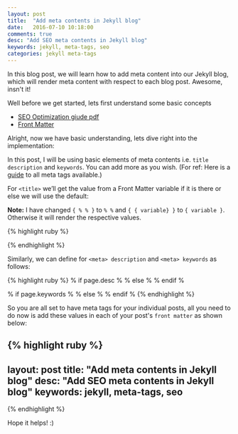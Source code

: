 ```yaml
---
layout: post
title:  "Add meta contents in Jekyll blog"
date:   2016-07-10 10:18:00
comments: true
desc: "Add SEO meta contents in Jekyll blog"
keywords: jekyll, meta-tags, seo
categories: jekyll meta-tags
---
```


In this blog post, we will learn how to add meta content into our Jekyll blog, which will render meta content with respect to each blog post. Awesome, insn't it! 

Well before we get started, lets first understand some basic concepts

* [SEO Optimization giude pdf](http://static.googleusercontent.com/media/www.google.com/en/us/webmasters/docs/search-engine-optimization-starter-guide.pdf)
* [Front Matter](https://jekyllrb.com/docs/frontmatter/)

Alright, now we have basic understanding, lets dive right into the implementation:

In this post, I will be using basic elements of meta contents i.e. `title` `description` and `keywords`. You can add more as you wish. (For ref: Here is a [guide](https://gist.github.com/kevinSuttle/1997924) to all meta tags available.)

For `<title>` we’ll get the value from a Front Matter variable if it is there or else we will use the default:

**Note:** I have changed `{ % % }` to `% %` and `{ { variable} }` to `{ variable }`. Otherwise it will render the respective values.

{% highlight ruby %}
<title>
% if page.title %
	{ page.title }
% else %
	Default Page Title
% endif %
</title>
{% endhighlight %}

Similarly, we can define for `<meta> description` and `<meta> keywords` as follows:

{% highlight ruby %}
% if page.desc %
	<meta name="description" content="{ page.desc }" />
% else %
	<meta name="description" content="I’m a Ruby on Rails developer with a passion for coding and ruby standards." />
% endif %

% if page.keywords %
	<meta name="keywords" content="{ page.keywords }" />
% else %
	<meta name="keywords" content="ruby, ruby on rails, git, vim, web design, development, jekyll, Dushyant Agarwal, dushyant" />
% endif %
{% endhighlight %}

So you are all set to have meta tags for your individual posts, all you need to do now is add these values in each of your post's `front matter` as shown below:

{% highlight ruby %}
---
layout: post
title:  "Add meta contents in Jekyll blog"
desc: "Add SEO meta contents in Jekyll blog"
keywords: jekyll, meta-tags, seo
---
{% endhighlight %}

Hope it helps! :)